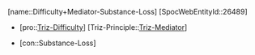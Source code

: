 ﻿---
type: TrizContradiction
aliases:
- Difficulty+Mediator-Substance-Loss
license: CC BY-SA 4.0
copyright: https://github.com/SpocWeb
IsDeleted: false
IsReadOnly: false
Confidential: public
tags: 
- Triz/Contradiction
---
[name::Difficulty+Mediator-Substance-Loss]
[SpocWebEntityId::26489]
+ [pro::[Triz-Difficulty](tech/Triz/Parameter/Triz-Difficulty.md)]
[Triz-Principle::[Triz-Mediator](tech/Triz/Principle/Triz-Mediator.md)]
- [con::Substance-Loss]

